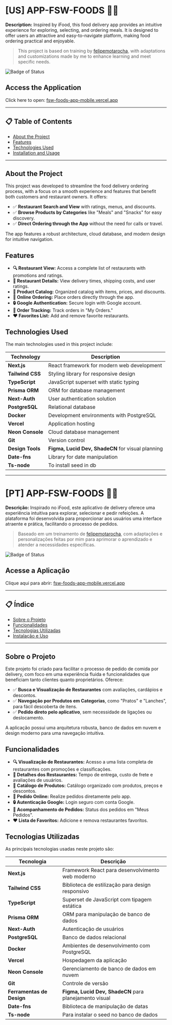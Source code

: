 # [US] APP-FSW-FOODS 🍔🍣

**Description:** Inspired by iFood, this food delivery app provides an intuitive experience for exploring, selecting, and ordering meals. It is designed to offer users an attractive and easy-to-navigate platform, making food ordering practical and enjoyable.

> This project is based on training by [felipemotarocha](https://github.com/felipemotarocha), with adaptations and customizations made by me to enhance learning and meet specific needs.

![Badge of Status](https://img.shields.io/badge/Status-Completed-green)

## Access the Application

Click here to open: [fsw-foods-app-mobile.vercel.app](https://fsw-foods-app-mobile.vercel.app/)

---

## 📋 Table of Contents

- [About the Project](#about-the-project)
- [Features](#features)
- [Technologies Used](#technologies-used)
- [Installation and Usage](#installation-and-usage)

---

## About the Project

This project was developed to streamline the food delivery ordering process, with a focus on a smooth experience and features that benefit both customers and restaurant owners. It offers:

- ✅ **Restaurant Search and View** with ratings, menus, and discounts.
- ✅ **Browse Products by Categories** like "Meals" and "Snacks" for easy discovery.
- ✅ **Direct Ordering through the App** without the need for calls or travel.

The app features a robust architecture, cloud database, and modern design for intuitive navigation.

## Features

- **🔍 Restaurant View:** Access a complete list of restaurants with promotions and ratings.
- **📑 Restaurant Details:** View delivery times, shipping costs, and user ratings.
- **💼 Product Catalog:** Organized catalog with items, prices, and discounts.
- **📅 Online Ordering:** Place orders directly through the app.
- **🔒 Google Authentication:** Secure login with Google account.
- **📲 Order Tracking:** Track orders in "My Orders."
- **❤️ Favorites List:** Add and remove favorite restaurants.

## Technologies Used

The main technologies used in this project include:

| Technology       | Description                                       |
| ---------------- | ------------------------------------------------- |
| **Next.js**      | React framework for modern web development        |
| **Tailwind CSS** | Styling library for responsive design             |
| **TypeScript**   | JavaScript superset with static typing            |
| **Prisma ORM**   | ORM for database management                       |
| **Next-Auth**    | User authentication solution                      |
| **PostgreSQL**   | Relational database                               |
| **Docker**       | Development environments with PostgreSQL          |
| **Vercel**       | Application hosting                               |
| **Neon Console** | Cloud database management                         |
| **Git**          | Version control                                   |
| **Design Tools** | **Figma, Lucid Dev, ShadeCN** for visual planning |
| **Date-fns**     | Library for date manipulation                     |
| **Ts-node**      | To install seed in db                             |

---

# [PT] APP-FSW-FOODS 🍔🍣

**Descrição:** Inspirado no iFood, este aplicativo de delivery oferece uma experiência intuitiva para explorar, selecionar e pedir refeições. A plataforma foi desenvolvida para proporcionar aos usuários uma interface atraente e prática, facilitando o processo de pedidos.

> Baseado em um treinamento de [felipemotarocha](https://github.com/felipemotarocha), com adaptações e personalizações feitas por mim para aprimorar o aprendizado e atender a necessidades específicas.

![Badge of Status](https://img.shields.io/badge/Status-Em_desenvolvimento-yellow)

## Acesse a Aplicação

Clique aqui para abrir: [fsw-foods-app-mobile.vercel.app](https://fsw-foods-app-mobile.vercel.app/)

---

## 📋 Índice

- [Sobre o Projeto](#sobre-o-projeto)
- [Funcionalidades](#funcionalidades)
- [Tecnologias Utilizadas](#tecnologias-utilizadas)
- [Instalação e Uso](#instalação-e-uso)

---

## Sobre o Projeto

Este projeto foi criado para facilitar o processo de pedido de comida por delivery, com foco em uma experiência fluida e funcionalidades que beneficiam tanto clientes quanto proprietários. Oferece:

- ✅ **Busca e Visualização de Restaurantes** com avaliações, cardápios e descontos.
- ✅ **Navegação por Produtos em Categorias**, como "Pratos" e "Lanches", para fácil descoberta de itens.
- ✅ **Pedido direto pelo aplicativo**, sem necessidade de ligações ou deslocamento.

A aplicação possui uma arquitetura robusta, banco de dados em nuvem e design moderno para uma navegação intuitiva.

## Funcionalidades

- **🔍 Visualização de Restaurantes:** Acesso a uma lista completa de restaurantes com promoções e classificações.
- **📑 Detalhes dos Restaurantes:** Tempo de entrega, custo de frete e avaliações de usuários.
- **💼 Catálogo de Produtos:** Catálogo organizado com produtos, preços e descontos.
- **📅 Pedido Online:** Realize pedidos diretamente pelo app.
- **🔒 Autenticação Google:** Login seguro com conta Google.
- **📲 Acompanhamento de Pedidos:** Status dos pedidos em "Meus Pedidos".
- **❤️ Lista de Favoritos:** Adicione e remova restaurantes favoritos.

## Tecnologias Utilizadas

As principais tecnologias usadas neste projeto são:

| Tecnologia                | Descrição                                              |
| ------------------------- | ------------------------------------------------------ |
| **Next.js**               | Framework React para desenvolvimento web moderno       |
| **Tailwind CSS**          | Biblioteca de estilização para design responsivo       |
| **TypeScript**            | Superset de JavaScript com tipagem estática            |
| **Prisma ORM**            | ORM para manipulação de banco de dados                 |
| **Next-Auth**             | Autenticação de usuários                               |
| **PostgreSQL**            | Banco de dados relacional                              |
| **Docker**                | Ambientes de desenvolvimento com PostgreSQL            |
| **Vercel**                | Hospedagem da aplicação                                |
| **Neon Console**          | Gerenciamento de banco de dados em nuvem               |
| **Git**                   | Controle de versão                                     |
| **Ferramentas de Design** | **Figma, Lucid Dev, ShadeCN** para planejamento visual |
| **Date-fns**              | Biblioteca de manipulação de datas                     |
| **Ts-node**               | Para instalar o seed no banco de dados                 |
